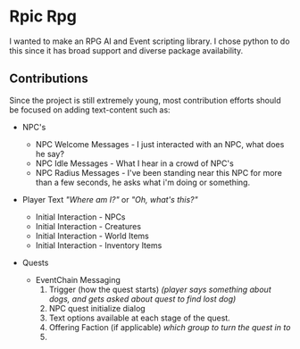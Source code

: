 # Rpic Rpg
I wanted to make an RPG AI and Event scripting library. I chose python to do this since it has broad support and diverse package availability.

## Contributions
Since the project is still extremely young, most contribution efforts should be focused on adding text-content such as:
* NPC's
  * NPC Welcome Messages - I just interacted with an NPC, what does he say?
  * NPC Idle Messages - What I hear in a crowd of NPC's
  * NPC Radius Messages - I've been standing near this NPC for more than a few seconds, he asks what i'm doing or something.

* Player Text *"Where am I?"* or *"Oh, what's this?"*
  * Initial Interaction - NPCs
  * Initial Interaction - Creatures
  * Initial Interaction - World Items
  * Initial Interaction - Inventory Items

* Quests
  * EventChain Messaging
    1. Trigger (how the quest starts) *(player says something about dogs, and gets asked about quest to find lost dog)*
    2. NPC quest initialize dialog
    3. Text options available at each stage of the quest.
    4. Offering Faction (if applicable) *which group to turn the quest in to*
    5.
